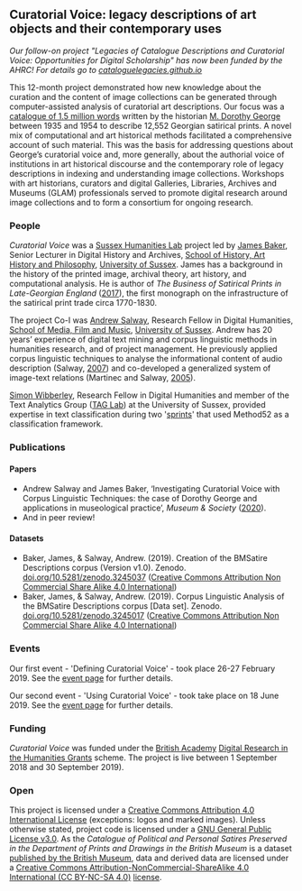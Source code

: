 ## Curatorial Voice: legacy descriptions of art objects and their contemporary uses

*Our follow-on project "Legacies of Catalogue Descriptions and Curatorial Voice: Opportunities for Digital Scholarship" has now been funded by the AHRC! For details go to [cataloguelegacies.github.io](https://cataloguelegacies.github.io/)*

This 12-month project demonstrated how new knowledge about the curation and the content of image collections can be generated through computer-assisted analysis of curatorial art descriptions. Our focus was a [catalogue of 1.5 million words](https://en.wikipedia.org/wiki/Catalogue_of_Political_and_Personal_Satires_Preserved_in_the_Department_of_Prints_and_Drawings_in_the_British_Museum) written by the historian [M. Dorothy George](https://doi.org/10.1093/ref:odnb/45657) between 1935 and 1954 to describe 12,552 Georgian satirical prints. A novel mix of computational and art historical methods facilitated a comprehensive account of such material. This was the basis for addressing questions about George’s curatorial voice and, more generally, about the authorial voice of institutions in art historical discourse and the contemporary role of legacy descriptions in indexing and understanding image collections. Workshops with art historians, curators and digital Galleries, Libraries, Archives and Museums (GLAM) professionals served to promote digital research around image collections and to form a consortium for ongoing research.

### People

*Curatorial Voice* was a [Sussex Humanities Lab](http://www.sussex.ac.uk/shl/) project led by [James Baker](http://www.sussex.ac.uk/profiles/371022), Senior Lecturer in Digital History and Archives, [School of History, Art History and Philosophy](http://www.sussex.ac.uk/hahp/), [University of Sussex](http://www.sussex.ac.uk/). James has a background in the history of the printed image, archival theory, art history, and computational analysis. He is author of *The Business of Satirical Prints in Late-Georgian England* ([2017](https://www.palgrave.com/de/book/9783319499888)), the first monograph on the infrastructure of the satirical print trade circa 1770-1830.

The project Co-I was [Andrew Salway](http://www.bbrel.co.uk/), Research Fellow in Digital Humanities, [School of Media, Film and Music](http://www.sussex.ac.uk/mfm/), [University of Sussex](http://www.sussex.ac.uk/). Andrew has 20 years’ experience of digital text mining and corpus linguistic methods in humanities research, and of project management. He previously applied corpus linguistic techniques to analyse the informational content of audio description (Salway, [2007](http://www.bbrel.co.uk/pdfs/Pre-edited%20version%20Audio%20Description%20a%20Corpus-based%20Analysis.pdf)) and co-developed a generalized system of image-text relations (Martinec and Salway, [2005](http://www.bbrel.co.uk/pdfs/06Martinec-Salway.pdf)).

[Simon Wibberley](http://www.sussex.ac.uk/profiles/199343), Research Fellow in Digital Humanities and member of the Text Analytics Group ([TAG Lab](http://www.taglaboratory.org/)) at the University of Sussex, provided expertise in text classification during two '[sprints](https://www.drupal.org/sprints)' that used Method52 as a classification framework.

### Publications

#### Papers

- Andrew Salway and James Baker, ‘Investigating Curatorial Voice with Corpus Linguistic Techniques: the case of Dorothy George and applications in museological practice’, *Museum & Society* ([2020](http://sro.sussex.ac.uk/id/eprint/89738/)).
- And in peer review!

#### Datasets

- Baker, James, & Salway, Andrew. (2019). Creation of the BMSatire Descriptions corpus (Version v1.0). Zenodo. [doi.org/10.5281/zenodo.3245037](http://doi.org/10.5281/zenodo.3245037) ([Creative Commons Attribution Non Commercial Share Alike 4.0 International](https://creativecommons.org/licenses/by-nc-sa/4.0/legalcode))
- Baker, James, & Salway, Andrew. (2019). Corpus Linguistic Analysis of the BMSatire Descriptions corpus [Data set]. Zenodo. [doi.org/10.5281/zenodo.3245017](http://doi.org/10.5281/zenodo.3245017) ([Creative Commons Attribution Non Commercial Share Alike 4.0 International](https://creativecommons.org/licenses/by-nc-sa/4.0/legalcode))

### Events

Our first event - 'Defining Curatorial Voice' - took place 26-27 February 2019. See the [event page](https://curatorialvoice.github.io/defining) for further details.

Our second event - 'Using Curatorial Voice' - took take place on 18 June 2019. See the [event page](https://curatorialvoice.github.io/using) for further details.

### Funding

*Curatorial Voice* was funded under the [British Academy](https://www.britac.ac.uk/) [Digital Research in the Humanities Grants](https://www.britac.ac.uk/ba-jisc-digital-research-in-the-humanities) scheme. The project is live between 1 September 2018 and 30 September 2019).

### Open

This project is licensed under a [Creative Commons Attribution 4.0 International License](https://creativecommons.org/licenses/by/4.0/) (exceptions: logos and marked images). Unless otherwise stated, project code is licensed under a [GNU General Public License v3.0](https://github.com/CuratorialVoice/code/blob/master/LICENSE). As the *Catalogue of Political and Personal Satires Preserved in the Department of Prints and Drawings in the British Museum* is a dataset [published by the British Museum](https://www.britishmuseum.org/about_this_site/terms_of_use/copyright_and_permissions.aspx), data and derived data are licensed under a [Creative Commons Attribution-NonCommercial-ShareAlike 4.0 International (CC BY-NC-SA 4.0)](https://creativecommons.org/licenses/by-nc-sa/4.0/) [license](https://github.com/CuratorialVoice/data/blob/master/README.md).
